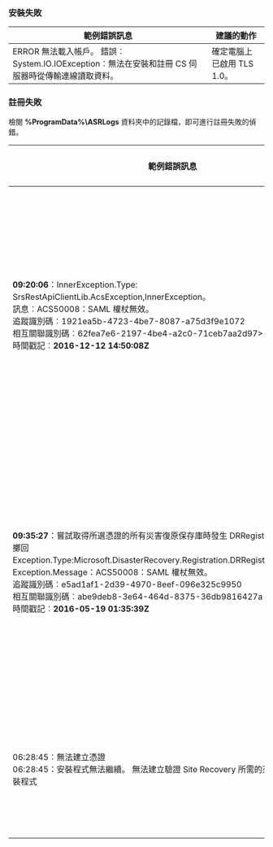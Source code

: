 
### <a name="installation-failures"></a>安裝失敗
| **範例錯誤訊息** | **建議的動作** |
|--------------------------|------------------------|
|ERROR   無法載入帳戶。 錯誤︰System.IO.IOException︰無法在安裝和註冊 CS 伺服器時從傳輸連線讀取資料。| 確定電腦上已啟用 TLS 1.0。 |

### <a name="registration-failures"></a>註冊失敗
檢閱 **%ProgramData%\ASRLogs** 資料夾中的記錄檔，即可進行註冊失敗的偵錯。

| **範例錯誤訊息** | **建議的動作** |
|--------------------------|------------------------|
|**09:20:06**：InnerException.Type: SrsRestApiClientLib.AcsException,InnerException。<br>訊息︰ACS50008：SAML 權杖無效。<br>追蹤識別碼︰1921ea5b-4723-4be7-8087-a75d3f9e1072<br>相互關聯識別碼︰62fea7e6-2197-4be4-a2c0-71ceb7aa2d97><br>時間戳記︰**2016-12-12 14:50:08Z<br>** | 請確保系統時鐘上的時間與本地時間的偏差未超過 15 分鐘。 重新執行安裝程式以完成註冊。|
|**09:35:27**：嘗試取得所選憑證的所有災害復原保存庫時發生 DRRegistrationException：擲回 Exception.Type:Microsoft.DisasterRecovery.Registration.DRRegistrationException，Exception.Message：ACS50008：SAML 權杖無效。<br>追蹤識別碼︰e5ad1af1-2d39-4970-8eef-096e325c9950<br>相互關聯識別碼︰abe9deb8-3e64-464d-8375-36db9816427a<br>時間戳記︰**2016-05-19 01:35:39Z**<br> | 請確保系統時鐘上的時間與本地時間的偏差未超過 15 分鐘。 重新執行安裝程式以完成註冊。|
|06:28:45︰無法建立憑證<br>06:28:45：安裝程式無法繼續。 無法建立驗證 Site Recovery 所需的憑證。 重新執行安裝程式 | 確定您是以本機系統管理員身分執行安裝程式。 |
